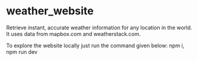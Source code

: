 # weather_website
Retrieve instant, accurate weather information for any location in the world.
It uses data from mapbox.com and weatherstack.com.

To explore the website locally just run the command given below:
npm i, 
npm run dev
